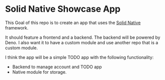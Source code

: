 # Solid Native Showcase App

This Goal of this repo is to create an app that uses the [Solid Native](https://github.com/Pickleboyonline/solid-native) framework.

It should feature a frontend and a backend. The backend will be powered by Deno. I also want it to have a custom module and use another repo that is a 
custom module.

I think the app will be a simple TODO app with the following functionality:
- Backend to manage account and TODO app
- Native module for storage.